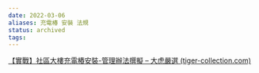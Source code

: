 ```yaml
---
date: 2022-03-06
aliases: 充電椿 安裝 法規
status: archived
tags: 
---
```


[【實戰】社區大樓充電樁安裝-管理辦法撰擬 – 大虎嚴選 (tiger-collection.com)](https://tiger-collection.com/blogs/drive-knowledge/install-rule)